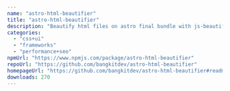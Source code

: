 ```yaml
---
name: "astro-html-beautifier"
title: "astro-html-beautifier"
description: "Beautify html files on astro final bundle with js-beautify"
categories:
  - "css+ui"
  - "frameworks"
  - "performance+seo"
npmUrl: "https://www.npmjs.com/package/astro-html-beautifier"
repoUrl: "https://github.com/bangkitdev/astro-html-beautifier"
homepageUrl: "https://github.com/bangkitdev/astro-html-beautifier#readme"
downloads: 270
---
```

